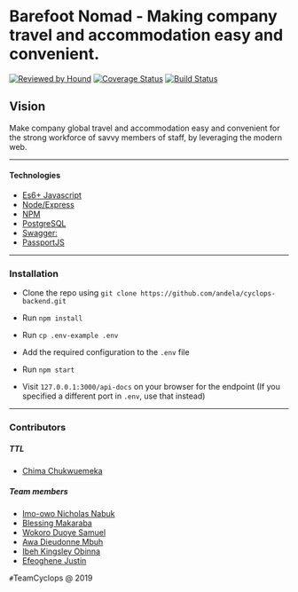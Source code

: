 Barefoot Nomad - Making company travel and accommodation easy and convenient.
=======
[![Reviewed by Hound](https://img.shields.io/badge/Reviewed_by-Hound-8E64B0.svg)](https://houndci.com) [![Coverage Status](https://coveralls.io/repos/github/andela/cyclops-backend/badge.svg?branch=develop)](https://coveralls.io/github/andela/cyclops-backend?branch=develop)
[![Build Status](https://travis-ci.com/andela/cyclops-backend.svg?branch=develop)](https://travis-ci.com/andela/cyclops-backend)

## Vision
Make company global travel and accommodation easy and convenient for the strong workforce of savvy members of staff, by leveraging the modern web. 

---

#### Technologies

- [Es6+ Javascript](https://www.ecma-international.org/ecma-262/9.0/index.html)
- [Node/Express](https://nodejs.org/en/)
- [NPM](npmjs.com)
- [PostgreSQL](https://www.postgresql.org/)
- [Swagger:](https://swagger.io/)
- [PassportJS](http://www.passportjs.org)

---

### Installation

- Clone the repo using `git clone https://github.com/andela/cyclops-backend.git`

- Run `npm install`

- Run `cp .env-example .env`

- Add the required configuration to the `.env` file

- Run `npm start`

- Visit `127.0.0.1:3000/api-docs` on your browser for the endpoint (If you specified a different port in `.env`, use that instead) 

---

### Contributors

##### TTL

- [Chima Chukwuemeka](https://github.com/chukwuemekachm)

##### Team members

- [Imo-owo Nicholas Nabuk](https://github.com/richienabuk)
- [Blessing Makaraba](https://github.com/Abobos)
- [Wokoro Duoye Samuel](https://github.com/Wokoro)
- [Awa Dieudonne Mbuh](https://github.com/dieudonneAwa)
- [Ibeh Kingsley Obinna](https://github.com/Kingobaino)
- [Efeoghene Justin](https://github.com/justinefe)

`#`TeamCyclops @ 2019
